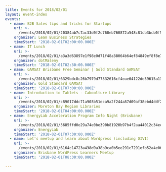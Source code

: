 ```yaml
---
title: Events for 2018/02/01
layout: event-index
events:
  - name: B2B Sales tips and tricks for Startups
    uri: >-
      /events/2018/02/01/20384ab7c7ac33d0f2c760eb760872a548c81cb3bcb0f57fb63a67756f3aee57
    organizer: Lean Business Strategies
    timeStart: '2018-02-01T02:00:00.000Z'
  - name: IT Lunch
    uri: >-
      /events/2018/02/01/a3a3d63897e1f98e0d71f48a38064b64ef84849ef8f8e7e6cdcf671f9094b521
    organizer: dotMaleny
    timeStart: '2018-02-01T02:30:00.000Z'
  - name: GAMSAT Brisbane Free Seminar | Gold Standard GAMSAT
    uri: >-
      /events/2018/02/01/6329bdc8c26b7979d77332616cf4eae64122de59615a134401a9317edf16ccff
    organizer: Gold Standard GAMSAT
    timeStart: '2018-02-01T07:00:00.000Z'
  - name: Introduction to Tablets - Caboolture Library
    uri: >-
      /events/2018/02/01/c89017ddc71a903b51eca9a2f244a87d09af38ebd4ddf25bb45fcd36d38fb6ef
    organizer: Moreton Bay Region Libraries
    timeStart: '2018-02-01T04:00:00.000Z'
  - name: EnergyLab Acceleration Program Info Night (Brisbane)
    uri: >-
      /events/2018/02/01/3685ffd0e29a74e0be390b81920b97b4f2aa44012c34ecdf389c13642e0cfa98
    organizer: EnergyLab
    timeStart: '2018-02-01T07:30:00.000Z'
  - name: Let's meetup and learn about Wordpress (including DIVI)
    uri: >-
      /events/2018/02/01/6164c14723a438d9a38b9ca0b5ee291c7291efb52a4e06a4a324043e8ef30aec
    organizer: Brisbane WordPress Learners Meetup
    timeStart: '2018-02-01T08:30:00.000Z'

---
```

